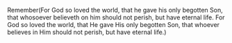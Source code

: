 Remember(For God so loved the world, that he gave his only begotten Son, that whosoever believeth on him should not perish, but have eternal life. For God so loved the world, that He gave His only begotten Son, that whoever believes in Him should not perish, but have eternal life.)
